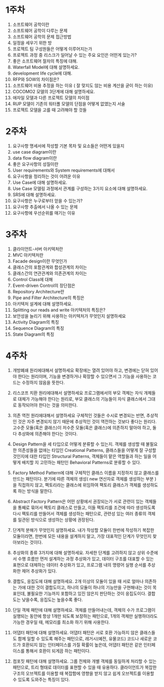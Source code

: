 # 1주차

1. 소프트웨어 공학이란
2. 소프트웨어 공학이 다루는 문제
3. 소프트웨어 공학의 문제 접근방법
4. 일정을 세우기 위한 방
5. 프로젝트 팀 구성원들은 어떻게 이루어지는가
6. 프로젝트 과정 중 리스크가 일어날 수 있는 주요 요인은 어떤게 있는가?
7. 좋은 소프트웨어 절차의 특징에 대해.
8. Waterfall Model에 대해 설명하세요.
9. development life cycle에 대해.
10. RFP와 SOW의 차이점은?
11. 소프트웨어 비용 추정을 하는 이유 ( 잘 맞지도 않는 비용 계산을 굳이 하는 이유)
12. COCOMO2 모델의 3단계에 대해 설명하세요.
13. 애자일 모델과 다른 프로젝트 모델의 차이점
14. RUP 모델이 기존의 워터폴 모델의 단점을 어떻게 없앴는지 서술
15. 프로젝트 모델을 고를 때 고려해야 할 것들

# 2주차

1. 요구사항 명세서에 작성할 기본 목차 및 요소들은 어떤게 있을지
2. use case diagram이란
3. data flow diagram이란
4. 좋은 요구사항의 성질이란
5. User requirements와 System requirements에 대해서
6. 요구사항을 정리하는 것이 어려운 이유
7. Use Case에 대해 설명하세요.
8. Use Case 모델링 과정에서 관계를 구성하는 3가지 요소에 대해 설명하세요.
9. SRS에 대해 설명하세요.
10. 요구사항은 누구로부터 얻을 수 있는가?
11. 요구사항 추출에서 나올 수 있는 문제
12. 요구사항에 우선순위를 매기는 이유

# 3주차

1. 클라이언트-서버 아키텍처란
2. MVC 아키텍처란
3. Facade design이란 무엇인가
4. 클래스간의 포함관계와 합성관계의 차이는
5. 클래스간의 연관관계와 의존관계의 차이는
6. Control Class에 대해
7. Event-driven Control의 장단점은
8. Repository Architecture란
9. Pipe and Filter Architecture의 특징은
10. 아키텍처 설계에 대해 설명하세요.
11. Splitting our reads and write 아키텍처의 특징은?
12. 보안성을 늘리기 위해 사용하는 아키텍처가 무엇인지 설명하세요
13. Activity Diagram의 특징
14. Sequence Diagram의 특징
15. State Diagram의 특징

# 4주차

1. 개방폐쇄 원리에대해서 설명하세요
   확장에는 열려 있어야 하고, 변경에는 닫혀 있어야 한다는 원리이며, 기능을 변경하거나 확장할 수 있으면서 그 기능을 사용하는 코드는 수정하지 않음을 뜻한다.

2. 리스코프 치환 원리에대해서 설명하세요
   프로그램에서의 부모 객체는 자식 개체들로 대체가 가능해야 한다는 원리로, 부모 클래스의 기능들이 자식 클래스에서 그대로 동작되어야 한다는 것을 의미한다.

3. 의존 역전 원리에대해서 설명하세요
   구체적인 것들은 수시로 변경되는 반면, 추상적인 것은 자주 변경되지 않기 때문에 추상적인 것이 역전하는 것보다 좋다는 원리다.고수준 모듈(혹은 클래스)이 저수준 모듈(혹은 클래스)에 의존하지 말아야 하고, 둘 다 추상화에 의존해야 한다는 것이다.

4. Design Pattern을 세 타입으로 어떻게 분류할 수 있는지.
   객체를 생성할 때 불필요한 의존성들을 없애는 타입인 Creational Patterns, 클래스들을 어떻게 잘 구성할 것인지에 대한 타입인 Structural Patterns, 객체들이 맡은 역할들과 하는 일을 어떻게 배치할 지 고민하는 패턴인 Behavioral Patterns로 분류할 수 있다.

5. Factory Method Pattern에 대해
   구체적인 클래스 이름을 지정하지 않고 클래스를 만드는 패턴이다. 분기에 따른 객체의 생성( new 연산자로 객체를 생성하는 부분 )을 직접하지 않고, 팩토리라는 클래스에 위임하여 팩토리 클래스가 객체를 생성하도록 하는 방식을 말한다.

6. Abstract Factory Pattern은 어떤 상황에서 권장되는가
   서로 관련이 있는 객체들을 통째로 묶어서 팩토리 클래스로 만들고, 이들 팩토리를 조건에 따라 생성하도록 다시 팩토리를 만들어서 객체를 생성하는 패턴으로, 관련성 있는 여러 종류의 객체를 일관된 방식으로 생성하는 상황에 권장된다.

7. 단계적 분해가 무엇인지 설명하세요.
   내가 작성할 모듈이 한번에 작성하기 복잡한 모듈이라면, 한번에 모든 내용을 설계하지 말고, 가장 대표적인 단계가 무엇인지 찾아보라는 것이다.

8. 추상화의 종류 3가지에 대해 설명하세요.
   자세한 단계를 고려하지 않고 상위 수준에서 수행 흐름만 먼저 설계하는 과정 추상화가 있고, 데이터 구조를 대표할 수 있는 표현으로 대체하는 데이터 추상화가 있고, 프로그램 내의 명령어 실행 순서를 추상화한 제어 추상화가 있다.

9. 결합도, 응집도에 대해 설명하세요.
   2개 이상의 모듈이 있을 때 서로 얼마나 의존하는 가에 대한 것이 결합도이고, 하나의 모듈이 하나의 기능만을 구현해내는 것이 목표인데, 불필요한 기능까지 포함하고 있진 않은지 판단하는 것이 응집도이다.
   결합도는 낮을수록, 응집도는 높을수록 좋다.

10. 단일 객체 패턴에 대해 설명하세요.
    객체를 만들어내는데, 객체의 수가 프로그램이 실행되는 동안에 항상 1개만 되도록 보장하는 패턴으로, 1개의 객체만 실행하더라도 가능한 경우일 때, 메모리를 최소화 하기 위해 사용한다.

11. 어댑터 패턴에 대해 설명하세요.
    어댑터 패턴은 서로 호환 가능하지 않은 클래스들도 함께 일할 수 있도록 해주는 패턴으로, 레거시(예전, 유물코드) 코드나 새로운 코드가 호환되지 않는 인터페이스를 가질 확률이 높은데, 어댑터 패턴은 같은 인터페이스를 통해서 호환이 되게끔 하는 패턴이다.

12. 컴포짓 패턴에 대해 설명하세요.
    그룹 전체와 개별 객체를 동일하게 처리할 수 있는 패턴으로, 트리 형태로 데이터를 표현할 수 있을 때 유용하다. 클라이언트가 복잡한 구조의 오브젝트를 이용할 때 복잡함에 영향을 받지 않고 쉽게 오브젝트를 이용할 수 있도록 도와주는 특징이 있다.
